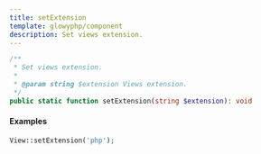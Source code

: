 ```yaml
---
title: setExtension
template: glowyphp/component
description: Set views extension.
---
```


```php
/**
 * Set views extension.
 *
 * @param string $extension Views extension.
 */
public static function setExtension(string $extension): void
```

#### Examples

```php
View::setExtension('php');
```